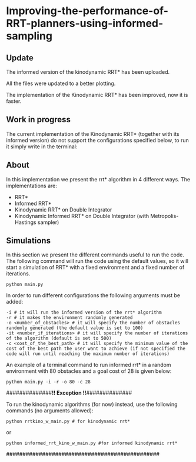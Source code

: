 # Improving-the-performance-of-RRT-planners-using-informed-sampling

## Update
The informed version of the kinodynamic RRT* has been uploaded.

All the files were updated to a better plotting.

The implementation of the Kinodynamic RRT* has been improved, now it is faster.

## Work in progress
The current implementation of the Kinodynamic RRT* (together with its informed version) do not support the configurations specified below, to run it simply write in the terminal:


## About
In this implementation we present the rrt* algorithm in 4 different ways. The implementations are:
* RRT*
* Informed RRT*
* Kinodynamic RRT* on Double Integrator
* Kinodynamic Informed RRT* on Double Integrator (with Metropolis-Hastings sampler) 

## Simulations
In this section we present the different commands useful to run the code.
The following command will run the code using the default values, so it will start a simulation of RRT* with a fixed environment and a fixed number of iterations.
```
python main.py
```

In order to run different configurations the following arguments must be added:
```
-i # it will run the informed version of the rrt* algorithm
-r # it makes the environment randomly generated
-o <number_of_obstacles> # it will specify the number of obstacles randomly generated (the default value is set to 100)
-it <number_if_iterations> # it will specify the number of iterations of the algorithm (default is set to 500)
-c <cost_of_the_best_path> # it will specify the minimum value of the cost of the best path the user want to achieve (if not specified the code will run until reaching the maximum number of iterations)
```

An example of a terminal command to run informed rrt* in a random environment with 80 obstacles and a goal cost of 28 is given below:
```
python main.py -i -r -o 80 -c 28
```

##############**!! Exception !!**##############

To run the kinodynamic algorithms (for now) instead, use the following commands (no arguments allowed):
```
python rrtkino_w_main.py # for kinodynamic rrt*
```
or
```
python informed_rrt_kino_w_main.py #for informed kinodynamic rrt*
```

###############################################

